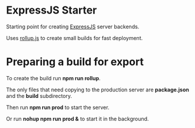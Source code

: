 # ExpressJS Starter

Starting point for creating [ExpressJS](https://expressjs.com/) server backends.

Uses [rollup.js](https://rollupjs.org/guide/en/) to create small builds for fast deployment.

# Preparing a build for export

To create the build run **npm run rollup**.

The only files that need copying to the production server are **package.json** and the **build** subdirectory.

Then run **npm run prod** to start the server.

Or run **nohup npm run prod &** to start it in the background.
